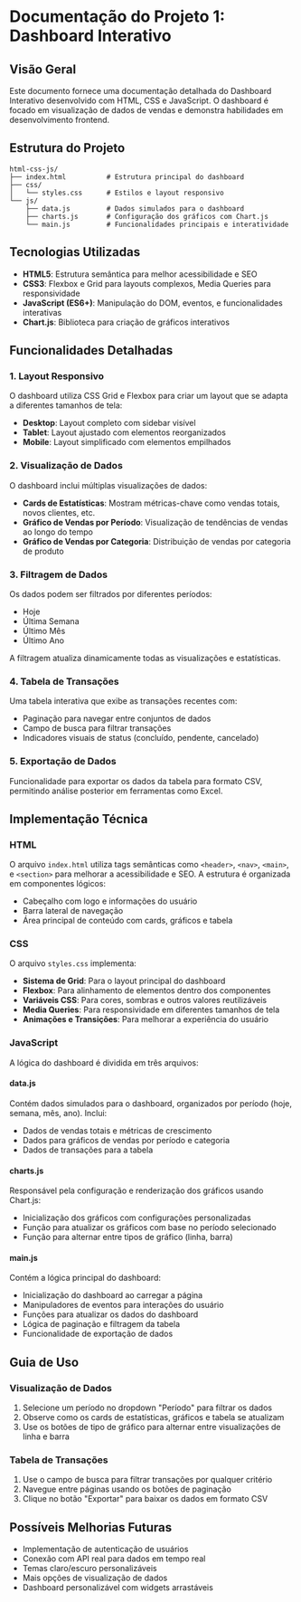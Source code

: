 # Documentação do Projeto 1: Dashboard Interativo

## Visão Geral
Este documento fornece uma documentação detalhada do Dashboard Interativo desenvolvido com HTML, CSS e JavaScript. O dashboard é focado em visualização de dados de vendas e demonstra habilidades em desenvolvimento frontend.

## Estrutura do Projeto
```
html-css-js/
├── index.html          # Estrutura principal do dashboard
├── css/
│   └── styles.css      # Estilos e layout responsivo
└── js/
    ├── data.js         # Dados simulados para o dashboard
    ├── charts.js       # Configuração dos gráficos com Chart.js
    └── main.js         # Funcionalidades principais e interatividade
```

## Tecnologias Utilizadas
- **HTML5**: Estrutura semântica para melhor acessibilidade e SEO
- **CSS3**: Flexbox e Grid para layouts complexos, Media Queries para responsividade
- **JavaScript (ES6+)**: Manipulação do DOM, eventos, e funcionalidades interativas
- **Chart.js**: Biblioteca para criação de gráficos interativos

## Funcionalidades Detalhadas

### 1. Layout Responsivo
O dashboard utiliza CSS Grid e Flexbox para criar um layout que se adapta a diferentes tamanhos de tela:
- **Desktop**: Layout completo com sidebar visível
- **Tablet**: Layout ajustado com elementos reorganizados
- **Mobile**: Layout simplificado com elementos empilhados

### 2. Visualização de Dados
O dashboard inclui múltiplas visualizações de dados:
- **Cards de Estatísticas**: Mostram métricas-chave como vendas totais, novos clientes, etc.
- **Gráfico de Vendas por Período**: Visualização de tendências de vendas ao longo do tempo
- **Gráfico de Vendas por Categoria**: Distribuição de vendas por categoria de produto

### 3. Filtragem de Dados
Os dados podem ser filtrados por diferentes períodos:
- Hoje
- Última Semana
- Último Mês
- Último Ano

A filtragem atualiza dinamicamente todas as visualizações e estatísticas.

### 4. Tabela de Transações
Uma tabela interativa que exibe as transações recentes com:
- Paginação para navegar entre conjuntos de dados
- Campo de busca para filtrar transações
- Indicadores visuais de status (concluído, pendente, cancelado)

### 5. Exportação de Dados
Funcionalidade para exportar os dados da tabela para formato CSV, permitindo análise posterior em ferramentas como Excel.

## Implementação Técnica

### HTML
O arquivo `index.html` utiliza tags semânticas como `<header>`, `<nav>`, `<main>`, e `<section>` para melhorar a acessibilidade e SEO. A estrutura é organizada em componentes lógicos:
- Cabeçalho com logo e informações do usuário
- Barra lateral de navegação
- Área principal de conteúdo com cards, gráficos e tabela

### CSS
O arquivo `styles.css` implementa:
- **Sistema de Grid**: Para o layout principal do dashboard
- **Flexbox**: Para alinhamento de elementos dentro dos componentes
- **Variáveis CSS**: Para cores, sombras e outros valores reutilizáveis
- **Media Queries**: Para responsividade em diferentes tamanhos de tela
- **Animações e Transições**: Para melhorar a experiência do usuário

### JavaScript
A lógica do dashboard é dividida em três arquivos:

#### data.js
Contém dados simulados para o dashboard, organizados por período (hoje, semana, mês, ano). Inclui:
- Dados de vendas totais e métricas de crescimento
- Dados para gráficos de vendas por período e categoria
- Dados de transações para a tabela

#### charts.js
Responsável pela configuração e renderização dos gráficos usando Chart.js:
- Inicialização dos gráficos com configurações personalizadas
- Função para atualizar os gráficos com base no período selecionado
- Função para alternar entre tipos de gráfico (linha, barra)

#### main.js
Contém a lógica principal do dashboard:
- Inicialização do dashboard ao carregar a página
- Manipuladores de eventos para interações do usuário
- Funções para atualizar os dados do dashboard
- Lógica de paginação e filtragem da tabela
- Funcionalidade de exportação de dados

## Guia de Uso

### Visualização de Dados
1. Selecione um período no dropdown "Período" para filtrar os dados
2. Observe como os cards de estatísticas, gráficos e tabela se atualizam
3. Use os botões de tipo de gráfico para alternar entre visualizações de linha e barra

### Tabela de Transações
1. Use o campo de busca para filtrar transações por qualquer critério
2. Navegue entre páginas usando os botões de paginação
3. Clique no botão "Exportar" para baixar os dados em formato CSV

## Possíveis Melhorias Futuras
- Implementação de autenticação de usuários
- Conexão com API real para dados em tempo real
- Temas claro/escuro personalizáveis
- Mais opções de visualização de dados
- Dashboard personalizável com widgets arrastáveis
